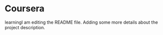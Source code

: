 # Coursera
learningI am editing the README file. Adding some more details about the project description.

